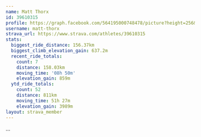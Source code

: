 ```yaml
---
name: Matt Thorx
id: 39610315
profile: https://graph.facebook.com/564195000748478/picture?height=256&width=256
username: matt-thorx
strava_url: https://www.strava.com/athletes/39610315
stats:
  biggest_ride_distance: 156.37km
  biggest_climb_elevation_gain: 637.2m
  recent_ride_totals:
    count: 7
    distance: 158.03km
    moving_time: '08h 50m'
    elevation_gain: 859m
  ytd_ride_totals:
    count: 52
    distance: 811km
    moving_time: 51h 27m
    elevation_gain: 3989m
layout: strava_member
--- 
```

...
